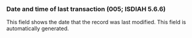 ### Date and time of last transaction (005; ISDIAH 5.6.6)

This field shows the date that the record was last modified. This field is automatically generated.
